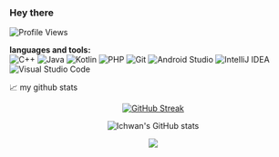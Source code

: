### Hey there 
![Profile Views](https://komarev.com/ghpvc/?username=ichwansh03&color=blue)


**languages and tools:**  
![C++](https://img.shields.io/badge/c++-%2300599C.svg?style=for-the-badge&logo=c%2B%2B&logoColor=white)
![Java](https://img.shields.io/badge/java-%23ED8B00.svg?style=for-the-badge&logo=openjdk&logoColor=white)
![Kotlin](https://img.shields.io/badge/kotlin-%237F52FF.svg?style=for-the-badge&logo=kotlin&logoColor=white)
![PHP](https://img.shields.io/badge/php-%23777BB4.svg?style=for-the-badge&logo=php&logoColor=white)
![Git](https://img.shields.io/badge/git-%23F05033.svg?style=for-the-badge&logo=git&logoColor=white)
![Android Studio](https://img.shields.io/badge/Android%20Studio-3DDC84.svg?style=for-the-badge&logo=android-studio&logoColor=white)
![IntelliJ IDEA](https://img.shields.io/badge/IntelliJIDEA-000000.svg?style=for-the-badge&logo=intellij-idea&logoColor=white)
![Visual Studio Code](https://img.shields.io/badge/Visual%20Studio%20Code-0078d7.svg?style=for-the-badge&logo=visual-studio-code&logoColor=white)

📈 my github stats
<div align="center">
  
[![GitHub Streak](https://streak-stats.demolab.com?user=ichwansh03&theme=tokyonight&border_radius=3.7)](https://git.io/streak-stats)
  
![Ichwan's GitHub stats](https://github-readme-stats.vercel.app/api?username=ichwansh03&show_icons=true&theme=dracula)
  
![](https://github-profile-summary-cards.vercel.app/api/cards/profile-details?username=ichwansh03&theme=2077)
</div>



